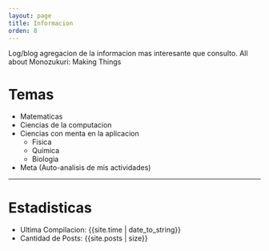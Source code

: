 ```yaml
---
layout: page
title: Informacion
orden: 8
---
```


<div class="message">
Log/blog agregacion de la informacion mas interesante que consulto.
All about Monozukuri: Making Things
 </div>

# Temas

- Matematicas
- Ciencias de la computacion
- Ciencias con menta en la aplicacion
  - Fisica
  - Quimica
  - Biologia
- Meta (Auto-analisis de mis actividades)

---

# Estadisticas
- Ultima Compilacion: {{site.time | date_to_string}} <br/>
- Cantidad de Posts: {{site.posts | size}}
